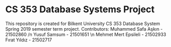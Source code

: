 # CS 353 Database Systems Project
This repository is created for Bilkent University CS 353 Database System Spring 2019 semester term project.
Contributors:
Muhammed Safa Aşkın - 21502860 /n
Yusuf Samsum - 21501651 \n
Mehmet Mert Epsileli - 21502933
Fırat Yıldız - 21502717
